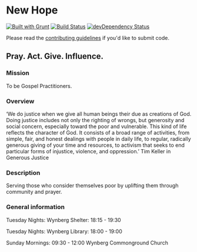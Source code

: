 # New Hope

[![Built with Grunt](https://cdn.gruntjs.com/builtwith.png)](http://gruntjs.com/)
[![Build Status](https://travis-ci.org/commongroundchurch/newhopeministry.co.za.png)](https://travis-ci.org/commongroundchurch/newhopeministry.co.za)
[![devDependency Status](https://david-dm.org/commongroundchurch/newhopeministry.co.za/dev-status.png?theme=shields.io)](https://david-dm.org/commongroundchurch/newhopeministry.co.za#info=devDependencies)

Please read the [contributing guidelines](https://github.com/commongroundchurch/newhopeministry.co.za/blob/master/CONTRIBUTING.md)
if you'd like to submit code.

## Pray. Act. Give. Influence.

### Mission

To be Gospel Practitioners.

### Overview

‘We do justice when we give all human beings their due as creations of God. Doing justice includes not only the righting of wrongs, but generosity and social concern, especially toward the poor and vulnerable. This kind of life reflects the character of God. It consists of a broad range of activities, from simple, fair, and honest dealings with people in daily life, to regular, radically generous giving of your time and resources, to activism that seeks to end particular forms of injustice, violence, and oppression.’ Tim Keller in Generous Justice

### Description

Serving those who consider themselves poor by uplifting them through community and prayer.

### General information

Tuesday Nights: Wynberg Shelter: 18:15 - 19:30

Tuesday Nights: Wynberg Library: 18:00 - 19:00

Sunday Mornings: 09:30 - 12:00 Wynberg Commonground Church
